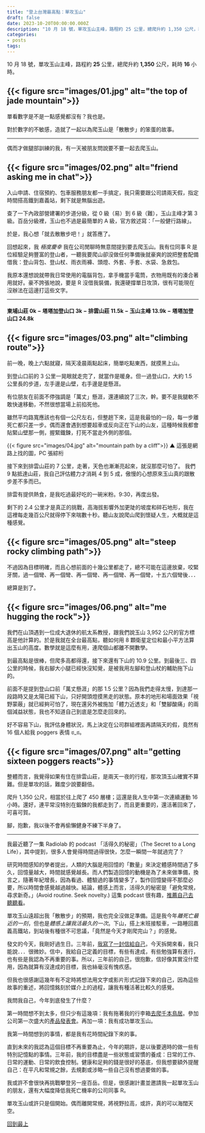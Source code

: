 ```yaml
---
title: "登上台灣最高點：單攻玉山"
draft: false
date: 2023-10-20T00:00:00.000Z
description: "10 月 18 號，單攻玉山主峰，路程約 25 公里，總爬升約 1,350 公尺，耗時 16 小時。百岳分級裡，玉山也不過是最低的 A 級，官方敘述寫：「一般健行路線」。於是，我心想「就去散散步吧！」就答應了。這是我今年離死亡最近的一刻。"
categories:
- posts
tags:
---
```


10 月 18 號，單攻玉山主峰，路程約 **25** 公里，總爬升約 **1,350** 公尺，耗時 **16** 小時。

{{< figure src="images/01.jpg" alt="the top of jade mountain">}}
---

單看數字是不是一點感覺都沒有？我也是。

對於數字的不敏感，造就了一起以為爬玉山是「散散步」的笨蛋的故事。

---

偶而才做腿部訓練的我，有一天被朋友問說要不要一起去爬玉山。

{{< figure src="images/02.png" alt="friend asking me in chat">}}
---

入山申請、住宿預約、包車服務朋友都一手搞定，我只需要跟公司請兩天假，指定時間搭高鐵到嘉義站，剩下就是無腦出遊。

查了一下內政部營建署的步道分級，從 0 級（易）到 6 級（難），玉山主峰才第 3 級。百岳分級裡，玉山也不過是最簡單的 A 級，官方敘述寫：「一般健行路線」。

於是，我心想「就去散散步吧！」就答應了。

回想起來，我 *極度慶幸* 我在公司閒聊時無意間提到要去爬玉山。我有位同事 R 是位經驗足夠豐富的登山者，一聽我要爬山卻沒做任何準備後就豪爽的說把整套配備借我：登山背包、登山杖、雨衣雨褲、頭燈、外套、手套、水袋、急救包。

我原本還想說就帶我日常使用的電腦背包，拿手機當手電筒，衣物用既有的湊合著用就好。豪不誇張地說，要是 R 沒借我裝備，我還硬撐單日攻頂，很有可能現在沒辦法在這邊打這些文字。

---

#### 東埔山莊 0k − 塔塔加登山口 3k − 排雲山莊 11.5k − 玉山主峰 13.9k − 塔塔加登山口 24.8k

{{< figure src="images/03.png" alt="climbing route">}}
---

前一晚，晚上六點就寢，隔天凌晨兩點起床，簡單吃點東西，就摸黑上山。

到登山口前的 3 公里一晃眼就走完了，就當作是暖身。但一過登山口，大約 1.5 公里長的步道，左手邊是山壁，右手邊是是懸涯。

有位朋友在前面不停強調是「萬丈」懸涯，還連續說了三次，幹。要不是我腿軟不敢快速移動，不然很想當場上前掐死他。

雖然平均路寬應該也有個一公尺左右，但整趟下來，這是我最怕的一段，每一步離死亡都只差一步。偶而還會遇到想要超車或反向正在下山的山友，這種時候我都會貼緊山壁那一側，握緊鐵鍊，打死不當走外側的那個。

{{< figure src="images/04.jpg" alt="mountain path by a cliff">}}
▲ 這張是網路上找的圖，PC 張綜桁

接下來到排雲山莊的 7 公里，走著，天色也漸漸亮起來，就沒那麼可怕了。 我們 9 點抵達山莊，我自己評估體力才消耗 4 到 5 成，傲慢的心想原來玉山真的跟散步差不多而已。

排雲有提供熱食，是我吃過最好吃的一碗米粉。9:30，再度出發。

剩下的 2.4 公里才是真正的挑戰，高海拔影響外加更陡的坡度和碎石地形，我在這裡每走幾百公尺就得停下來喘數十秒。聽山友說爬山爬到懷疑人生，大概就是這種感覺。

{{< figure src="images/05.png" alt="steep rocky climbing path">}}
---

不過因為目標明確，而且心想前面的十幾公里都走了，總不可能在這邊放棄，咬緊牙關，過一個彎、再一個彎、再一個彎、再一個彎、再一個彎，十五六個彎後．．．

總算是到了。

{{< figure src="images/06.png" alt="me hugging the rock">}}
---

我們在山頂遇到一位成大退休的航太系教授，跟我們說玉山 3,952 公尺的官方標高是他計算的。於是我就在全台最高點，聽如何用 8 顆衛星定位和最小平方法算出玉山的高度。數學就是這麼有用，連爬個山都離不開數學。

到最高點是很棒，但爬多高都得還，接下來還有下山的 10.9 公里。到最後三、四公里的時候，我右腳大小腿已經快沒知覺，是被我用左腳和登山杖的輔助拖下山的。

前面不是提到登山口前「萬丈懸涯」的那 1.5 公里？因為我們走得太慢，到達那一段路時又是太陽已經下山，只好開頭燈摸黑走的狀態。原本的地形和場面效果「視野蒙蔽」就已經夠可怕了，現在還另外被施加「體力近透支」和「雙腳酸痛」的兩個減益狀態，我也不知道自己到底是怎麼走回來的。

好不容易下山，我評估身體狀況，馬上決定在公司群組裡面再請隔天的假，竟然有 16 個人給我 poggers 表情 ಠ_ಠ。

{{< figure src="images/07.png" alt="getting sixteen poggers reacts">}}
---

整體而言，我覺得如果有住在排雲山莊，是兩天一夜的行程，那攻頂玉山確實不算難。但是單攻的話，難度少說要翻倍。

爬升 1,350 公尺，相當於往上爬了 450 層樓；這還是我人生中第一次連續運動 16 小時。還好，連平常沒特別在鍛鍊的我都走到了，而且更重要的，還活著回來了，可喜可賀。

腳，抱歉，我以後不會再偷懶健身不練下半身了。

---

我最近聽了一集 Radiolab 的 podcast 「活得久的秘密」（The Secret to a Long Life），其中提到，很多人會覺得時間過得很快，怎麼一瞬間一年就過完了？

研究時間感知的學者提出，人類的大腦是用回憶的「數量」來決定體感時間過了多久，回憶量越大，時間就感覺越長。而人們製造回憶的動機是為了未來做準備，換言之，隨著年紀增長，因為看過、體驗過的事情變多了，製作回憶變得不那麼必要，所以時間會感覺越過越快。結論，體感上而言，活得久的秘密是「避免常規，尋求新奇。」(Avoid routine. Seek novelty.) 這集 podcast 很有趣，[推薦自己去聽聽看](https://radiolab.org/podcast/secret-long-life)。

單攻玉山遠超出我「散散步」的預期，我也完全沒做足準備。這是我今年*離死亡最近的一刻*，但也是*體感上讓我活最久的一次*。下山，搭上末班接駁車，一路睡回嘉義高鐵站，到站後有種很不可思議，「竟然是今天才剛爬完山？」的感覺。

發文的今天，我剛好過生日。三年前，[我寫了一封信給自己](https://www.youtube.com/watch?v=jeIJx5Gmnq8&t=116s)，今天拆開來看，我只能說．．．很微妙。信中，我給自己定義的目標，有些有達成，有些勉強算有進行，也有些是我認為不再重要的事。所以，三年前的自己，很抱歉，信好像其實沒什麼用，因為就算有沒達成的目標，我也絲毫沒有愧疚感。

但我也很感謝這幾年有不定時將想法用文字或影片形式記錄下來的自己，因為這些故事的重述，將回憶銘刻於媒介上的過程，讓我有種活著比較久的感覺。

我問我自己，今年到底發生了什麼？

第一時間想不到太多，但只少有這幾項：我有拖著我的行李箱[去爬千本鳥居](https://www.youtube.com/watch?v=rMf36WTgP9I&t=365s)。參加公司第一次盛大的[產品發表會](https://medium.com/kryptogo-global/biweekly-update-september-6th-2023-9bafe9e3c6d)。再加一項：我有成功單攻玉山。

我第一時間想到的事情，都是我有花時間紀錄下來的事。

直到未來的我認為這個目標不再重要為止，今年的期許，是以後要適時的做一些有特別記憶點的事情。三年前，我的目標盡是一些狀態或習慣的養成：日常的工作、日常的運動、日常的飲食控制。健康和足夠的錢是很好的基底，但我想要額外提醒自己：在平凡和常規之餘，去規劃或涉略一些自己沒有想過要做的事。

我或許不會很快再挑戰攀登另一座百岳。但是，很感謝計畫並邀請我一起單攻玉山的朋友，還有大幅度降低我死亡機率的公司同事 R。

單攻玉山或許只是個開始。偶而離開常規，將視野拉高，或許，真的可以海闊天空。


[回到最上](#)